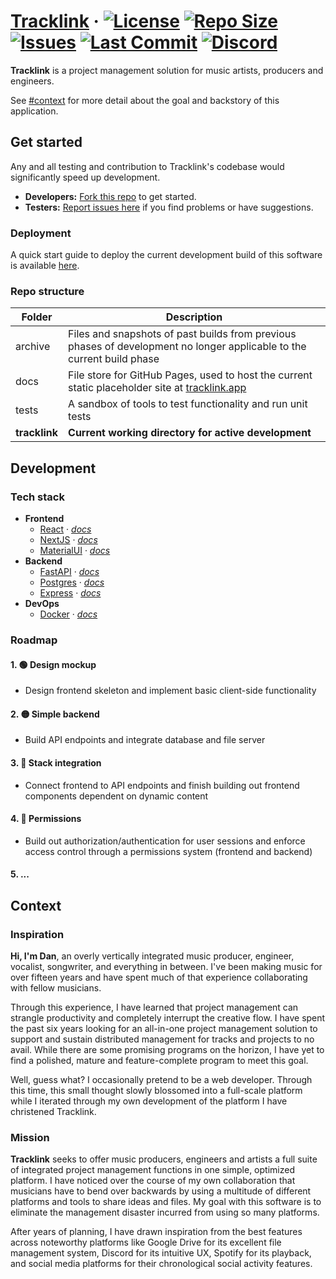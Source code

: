 # [Tracklink](https://tracklink.app/) &middot; [![License](https://img.shields.io/github/license/danvanbueren/Tracklink?color=blue)](https://github.com/danvanbueren/Tracklink/blob/main/LICENSE) [![Repo Size](https://img.shields.io/github/repo-size/danvanbueren/Tracklink?color=blue)](https://github.com/danvanbueren/Tracklink) [![Issues](https://img.shields.io/github/issues/danvanbueren/Tracklink)](https://github.com/danvanbueren/Tracklink/issues) [![Last Commit](https://img.shields.io/github/last-commit/danvanbueren/Tracklink)](https://github.com/danvanbueren/Tracklink/commits/main/) [![Discord](https://img.shields.io/discord/1311699891466276896)](https://discord.gg/fHgcsGZSjj)


**Tracklink** is a project management solution for music artists, producers and engineers.

See [#context](#context) for more detail about the goal and backstory of this application.

## Get started

Any and all testing and contribution to Tracklink's codebase would significantly speed up development.
- **Developers:** [Fork this repo](https://github.com/danvanbueren/Tracklink/fork) to get started.
- **Testers:** [Report issues here](https://github.com/danvanbueren/Tracklink/issues) if you find problems or have suggestions.

### Deployment

A quick start guide to deploy the current development build of this software is available [here](./tracklink).

### Repo structure
| Folder | Description |
|--|--|
| archive | Files and snapshots of past builds from previous phases of development no longer applicable to the current build phase |
| docs | File store for GitHub Pages, used to host the current static placeholder site at [tracklink.app](https://tracklink.app/) | 
| tests | A sandbox of tools to test functionality and run unit tests |
| **tracklink** | **Current working directory for active development** |

## Development

### Tech stack
- **Frontend**
  - [React](https://react.dev/) &middot; _[docs](https://react.dev/reference/react)_
  - [NextJS](https://nextjs.org/) &middot; _[docs](https://nextjs.org/docs)_
  - [MaterialUI](https://mui.com/) &middot; _[docs](https://mui.com/material-ui/getting-started/)_
- **Backend**
  - [FastAPI](https://fastapi.tiangolo.com/) &middot; _[docs](https://fastapi.tiangolo.com/)_
  - [Postgres](https://www.postgresql.org/) &middot; _[docs](https://www.postgresql.org/docs/)_
  - [Express](https://expressjs.com/) &middot; _[docs](https://expressjs.com/en/guide/routing.html)_
- **DevOps**
  - [Docker](https://www.docker.com/) &middot; _[docs](https://docs.docker.com/)_

### Roadmap
#### 1. 🟢 Design mockup
- Design frontend skeleton and implement basic client-side functionality
#### 2. 🟡 Simple backend
- Build API endpoints and integrate database and file server
#### 3. 🔴 Stack integration
- Connect frontend to API endpoints and finish building out frontend components dependent on dynamic content
#### 4. 🔴 Permissions
- Build out authorization/authentication for user sessions and enforce access control through a permissions system (frontend and backend)
#### 5. ...

## Context

### Inspiration

**Hi, I'm Dan**, an overly vertically integrated music producer, engineer, vocalist, songwriter, and everything in between. I've been making music for over fifteen years and have spent much of that experience collaborating with fellow musicians.

Through this experience, I have learned that project management can strangle productivity and completely interrupt the creative flow. I have spent the past six years looking for an all-in-one project management solution to support and sustain distributed management for tracks and projects to no avail. While there are some promising programs on the horizon, I have yet to find a polished, mature and feature-complete program to meet this goal.

Well, guess what? I occasionally pretend to be a web developer. Through this time, this small thought slowly blossomed into a full-scale platform while I iterated through my own development of the platform I have christened Tracklink.

### Mission

**Tracklink** seeks to offer music producers, engineers and artists a full suite of integrated project management functions in one simple, optimized platform. I have noticed over the course of my own collaboration that musicians have to bend over backwards by using a multitude of different platforms and tools to share ideas and files. My goal with this software is to eliminate the management disaster incurred from using so many platforms.

After years of planning, I have drawn inspiration from the best features across noteworthy platforms like Google Drive for its excellent file management system, Discord for its intuitive UX, Spotify for its playback, and social media platforms for their chronological social activity features.
